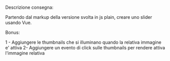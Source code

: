 Descrizione consegna:

Partendo dal markup della versione svolta in js plain, creare uno slider usando Vue.

Bonus:

1 - Aggiungere le thumbnails che si illuminano quando la relativa immagine e' attiva
2-  Aggiungere un evento di click sulle thumbnails per rendere attiva l'immagine relativa
